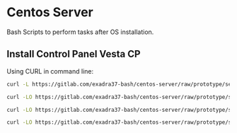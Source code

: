 # Centos Server

Bash Scripts to perform tasks after OS installation.

## Install Control Panel Vesta CP

Using CURL in command line:

```bash
curl -L https://gitlab.com/exadra37-bash/centos-server/raw/prototype/self-installer.sh | bash -s "centos7/after-install-with-vestacp.sh"

curl -LO https://gitlab.com/exadra37-bash/centos-server/raw/prototype/self-installer.sh && source self-installer.sh && source src/centos7/after-install-with-vestacp.sh

curl -LO https://gitlab.com/exadra37-bash/centos-server/raw/prototype/self-installer.sh && bash self-installer.sh  "centos7/after-install-with-vestacp.sh"

curl -LO https://gitlab.com/exadra37-bash/centos-server/raw/prototype/self-installer.sh && bash self-installer.sh  "tasks/ssh/secure-ssh.sh" && cd vendor/exadra37-bash/centos-server && source src/packages/vestacp/install-vestacp.sh
```
